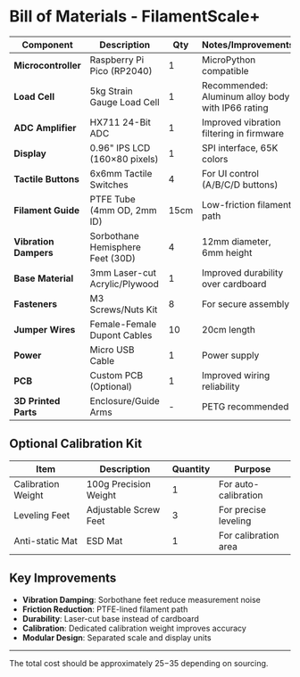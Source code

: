 # Bill of Materials - FilamentScale+

| Component | Description | Qty | Notes/Improvements |
|-----------|-------------|-----|-------------------|
| **Microcontroller** | Raspberry Pi Pico (RP2040) | 1 | MicroPython compatible |
| **Load Cell** | 5kg Strain Gauge Load Cell | 1 | Recommended: Aluminum alloy body with IP66 rating |
| **ADC Amplifier** | HX711 24-Bit ADC | 1 | Improved vibration filtering in firmware |
| **Display** | 0.96" IPS LCD (160×80 pixels) | 1 | SPI interface, 65K colors |
| **Tactile Buttons** | 6x6mm Tactile Switches | 4 | For UI control (A/B/C/D buttons) |
| **Filament Guide** | PTFE Tube (4mm OD, 2mm ID) | 15cm | Low-friction filament path |
| **Vibration Dampers** | Sorbothane Hemisphere Feet (30D) | 4 | 12mm diameter, 6mm height |
| **Base Material** | 3mm Laser-cut Acrylic/Plywood | 1 | Improved durability over cardboard |
| **Fasteners** | M3 Screws/Nuts Kit | 8 | For secure assembly |
| **Jumper Wires** | Female-Female Dupont Cables | 10 | 20cm length |
| **Power** | Micro USB Cable | 1 | Power supply |
| **PCB** | Custom PCB (Optional) | 1 | Improved wiring reliability |
| **3D Printed Parts** | Enclosure/Guide Arms | - | PETG recommended |

## Optional Calibration Kit

| Item             | Description           | Quantity | Purpose                 |
|------------------|----------------------|----------|-------------------------|
| Calibration Weight | 100g Precision Weight | 1        | For auto-calibration    |
| Leveling Feet      | Adjustable Screw Feet | 3        | For precise leveling    |
| Anti-static Mat    | ESD Mat               | 1        | For calibration area    |

## Key Improvements
- **Vibration Damping**: Sorbothane feet reduce measurement noise
- **Friction Reduction**: PTFE-lined filament path
- **Durability**: Laser-cut base instead of cardboard
- **Calibration**: Dedicated calibration weight improves accuracy
- **Modular Design**: Separated scale and display units

---

The total cost should be approximately $25-$35 depending on sourcing.
